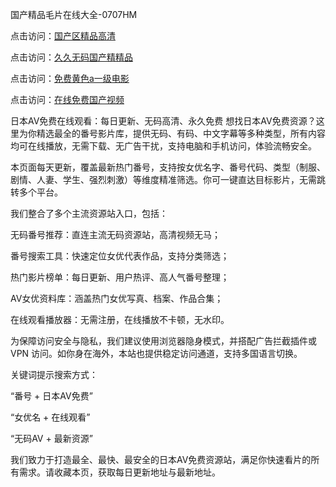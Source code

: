 国产精品毛片在线大全-0707HM

点击访问：<a href="https://fdhf-454.pages.dev/">国产区精品高清</a>

点击访问：<a href="https://fdhf-454.pages.dev/">久久无码国产精精品</a>

点击访问：<a href="https://gfd-5xg.pages.dev/">免费黄色a一级电影</a>

点击访问：<a href="https://cfad.pages.dev/">在线免费国产视频</a>

日本AV免费在线观看：每日更新、无码高清、永久免费
想找日本AV免费资源？这里为你精选最全的番号影片库，提供无码、有码、中文字幕等多种类型，所有内容均可在线播放，无需下载、无广告干扰，支持电脑和手机访问，体验流畅安全。

本页面每天更新，覆盖最新热门番号，支持按女优名字、番号代码、类型（制服、剧情、人妻、学生、强烈刺激）等维度精准筛选。你可一键直达目标影片，无需跳转多个平台。

我们整合了多个主流资源站入口，包括：

无码番号推荐：直连主流无码资源站，高清视频无马；

番号搜索工具：快速定位女优代表作品，支持分类筛选；

热门影片榜单：每日更新、用户热评、高人气番号整理；

AV女优资料库：涵盖热门女优写真、档案、作品合集；

在线观看播放器：无需注册，在线播放不卡顿，无水印。

为保障访问安全与隐私，我们建议使用浏览器隐身模式，并搭配广告拦截插件或 VPN 访问。如你身在海外，本站也提供稳定访问通道，支持多国语言切换。

关键词提示搜索方式：

“番号 + 日本AV免费”

“女优名 + 在线观看”

“无码AV + 最新资源”

我们致力于打造最全、最快、最安全的日本AV免费资源站，满足你快速看片的所有需求。请收藏本页，获取每日更新地址与最新地址。





<span style="display:none;">[Canonical link](https://github.com/yhx482/37878 ）</span>
